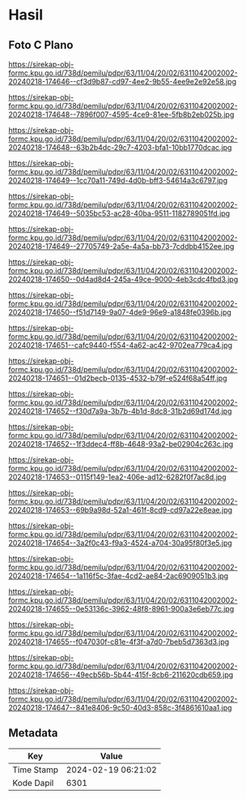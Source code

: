 # Hasil

## Foto C Plano

https://sirekap-obj-formc.kpu.go.id/738d/pemilu/pdpr/63/11/04/20/02/6311042002002-20240218-174646--cf3d9b87-cd97-4ee2-9b55-4ee9e2e92e58.jpg

https://sirekap-obj-formc.kpu.go.id/738d/pemilu/pdpr/63/11/04/20/02/6311042002002-20240218-174648--7896f007-4595-4ce9-81ee-5fb8b2eb025b.jpg

https://sirekap-obj-formc.kpu.go.id/738d/pemilu/pdpr/63/11/04/20/02/6311042002002-20240218-174648--63b2b4dc-29c7-4203-bfa1-10bb1770dcac.jpg

https://sirekap-obj-formc.kpu.go.id/738d/pemilu/pdpr/63/11/04/20/02/6311042002002-20240218-174649--1cc70a11-749d-4d0b-bff3-54614a3c6797.jpg

https://sirekap-obj-formc.kpu.go.id/738d/pemilu/pdpr/63/11/04/20/02/6311042002002-20240218-174649--5035bc53-ac28-40ba-9511-1182789051fd.jpg

https://sirekap-obj-formc.kpu.go.id/738d/pemilu/pdpr/63/11/04/20/02/6311042002002-20240218-174649--27705749-2a5e-4a5a-bb73-7cddbb4152ee.jpg

https://sirekap-obj-formc.kpu.go.id/738d/pemilu/pdpr/63/11/04/20/02/6311042002002-20240218-174650--0d4ad8d4-245a-49ce-9000-4eb3cdc4fbd3.jpg

https://sirekap-obj-formc.kpu.go.id/738d/pemilu/pdpr/63/11/04/20/02/6311042002002-20240218-174650--f51d7149-9a07-4de9-96e9-a1848fe0396b.jpg

https://sirekap-obj-formc.kpu.go.id/738d/pemilu/pdpr/63/11/04/20/02/6311042002002-20240218-174651--cafc9440-f554-4a62-ac42-9702ea779ca4.jpg

https://sirekap-obj-formc.kpu.go.id/738d/pemilu/pdpr/63/11/04/20/02/6311042002002-20240218-174651--01d2becb-0135-4532-b79f-e524f68a54ff.jpg

https://sirekap-obj-formc.kpu.go.id/738d/pemilu/pdpr/63/11/04/20/02/6311042002002-20240218-174652--f30d7a9a-3b7b-4b1d-8dc8-31b2d69d174d.jpg

https://sirekap-obj-formc.kpu.go.id/738d/pemilu/pdpr/63/11/04/20/02/6311042002002-20240218-174652--1f3ddec4-ff8b-4648-93a2-be02904c263c.jpg

https://sirekap-obj-formc.kpu.go.id/738d/pemilu/pdpr/63/11/04/20/02/6311042002002-20240218-174653--0115f149-1ea2-406e-ad12-6282f0f7ac8d.jpg

https://sirekap-obj-formc.kpu.go.id/738d/pemilu/pdpr/63/11/04/20/02/6311042002002-20240218-174653--69b9a98d-52a1-461f-8cd9-cd97a22e8eae.jpg

https://sirekap-obj-formc.kpu.go.id/738d/pemilu/pdpr/63/11/04/20/02/6311042002002-20240218-174654--3a2f0c43-f9a3-4524-a704-30a95f80f3e5.jpg

https://sirekap-obj-formc.kpu.go.id/738d/pemilu/pdpr/63/11/04/20/02/6311042002002-20240218-174654--1a116f5c-3fae-4cd2-ae84-2ac6909051b3.jpg

https://sirekap-obj-formc.kpu.go.id/738d/pemilu/pdpr/63/11/04/20/02/6311042002002-20240218-174655--0e53136c-3962-48f8-8961-900a3e6eb77c.jpg

https://sirekap-obj-formc.kpu.go.id/738d/pemilu/pdpr/63/11/04/20/02/6311042002002-20240218-174655--f047030f-c81e-4f3f-a7d0-7beb5d7363d3.jpg

https://sirekap-obj-formc.kpu.go.id/738d/pemilu/pdpr/63/11/04/20/02/6311042002002-20240218-174656--49ecb56b-5b44-415f-8cb6-211620cdb659.jpg

https://sirekap-obj-formc.kpu.go.id/738d/pemilu/pdpr/63/11/04/20/02/6311042002002-20240218-174647--841e8406-9c50-40d3-858c-3f4861610aa1.jpg


## Metadata

| Key        | Value               |
| ---------- | ------------------- |
| Time Stamp | 2024-02-19 06:21:02 |
| Kode Dapil | 6301                |



